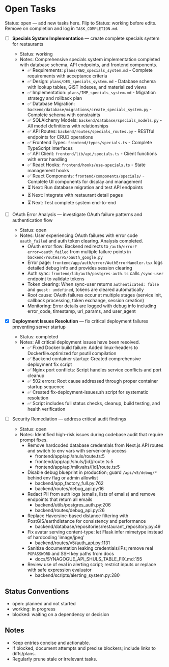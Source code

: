 # Open Tasks

Status: open — add new tasks here. Flip to Status: working before edits. Remove on completion and log in `TASK_COMPLETION.md`.

* [ ] **Specials System Implementation** — create complete specials system for restaurants

  * Status: working
  * Notes: Comprehensive specials system implementation completed with database schema, API endpoints, and frontend components.
    - ✅ Requirements: `plans/REQ_specials_system.md` - Complete requirements with acceptance criteria
    - ✅ Design: `plans/DES_specials_system.md` - Database schema with lookup tables, GiST indexes, and materialized views
    - ✅ Implementation: `plans/IMP_specials_system.md` - Migration strategy and rollback plan
    - ✅ Database Migration: `backend/database/migrations/create_specials_system.py` - Complete schema with constraints
    - ✅ SQLAlchemy Models: `backend/database/specials_models.py` - All model definitions with relationships
    - ✅ API Routes: `backend/routes/specials_routes.py` - RESTful endpoints for CRUD operations
    - ✅ Frontend Types: `frontend/types/specials.ts` - Complete TypeScript interfaces
    - ✅ API Client: `frontend/lib/api/specials.ts` - Client functions with error handling
    - ✅ React Hooks: `frontend/hooks/use-specials.ts` - State management hooks
    - ✅ React Components: `frontend/components/specials/` - Complete UI components for display and management
    - ⏳ Next: Run database migration and test API endpoints
    - ⏳ Next: Integrate with restaurant detail pages
    - ⏳ Next: Test complete system end-to-end

* [ ] OAuth Error Analysis — investigate OAuth failure patterns and authentication flow

  * Status: open
  * Notes: User experiencing OAuth failures with error code `oauth_failed` and auth token clearing. Analysis completed.
    - OAuth error flow: Backend redirects to `/auth/error?error=oauth_failed` from multiple failure points in `backend/routes/v5/oauth_google.py`
    - Error page: `frontend/app/auth/error/AuthErrorHandler.tsx` logs detailed debug info and provides session clearing
    - Auth sync: `frontend/lib/auth/postgres-auth.ts` calls `/sync-user` endpoint to validate tokens
    - Token clearing: When sync-user returns `authenticated: false` and `guest: undefined`, tokens are cleared automatically
    - Root cause: OAuth failures occur at multiple stages (service init, callback processing, token exchange, session creation)
    - Monitoring: Error details are logged with debug info including error_code, timestamp, url_params, and user_agent

* [x] **Deployment Issues Resolution** — fix critical deployment failures preventing server startup

  * Status: completed
  * Notes: All critical deployment issues have been resolved.
    - ✅ Fixed Docker build failure: Added linux-headers to Dockerfile.optimized for psutil compilation
    - ✅ Backend container startup: Created comprehensive deployment fix script
    - ✅ Nginx port conflicts: Script handles service conflicts and port cleanup
    - ✅ 502 errors: Root cause addressed through proper container startup sequence
    - ✅ Created fix-deployment-issues.sh script for systematic resolution
    - ✅ Script includes full status checks, cleanup, build testing, and health verification

* [ ] Security Remediation — address critical audit findings

  * Status: open
  * Notes: Identified high-risk issues during codebase audit that require prompt fixes.
    - Remove hardcoded database credentials from Next.js API routes and switch to env vars with server-only access
      - frontend/app/api/shuls/route.ts:5
      - frontend/app/api/shuls/[id]/route.ts:5
      - frontend/app/api/mikvahs/[id]/route.ts:5
    - Disable debug blueprint in production; guard `/api/v5/debug/*` behind env flag or admin allowlist
      - backend/app_factory_full.py:762
      - backend/routes/debug_api.py:16
    - Redact PII from auth logs (emails, lists of emails) and remove endpoints that return all emails
      - backend/utils/postgres_auth.py:206
      - backend/routes/debug_api.py:26
    - Replace Haversine-based distance filtering with PostGIS/earthdistance for consistency and performance
      - backend/database/repositories/restaurant_repository.py:49
    - Fix avatar serving content-type: let Flask infer mimetype instead of hardcoding 'image/jpeg'
      - backend/routes/v5/auth_api.py:1131
    - Sanitize documentation leaking credentials/IPs; remove real `PGPASSWORD` and SSH key paths from docs
      - docs/SYNAGOGUE_API_SHULS_TABLE_FIX.md:155
    - Review use of eval in alerting script; restrict inputs or replace with safe expression evaluator
      - backend/scripts/alerting_system.py:280




## Status Conventions
- open: planned and not started
- working: in progress
- blocked: waiting on a dependency or decision

## Notes
- Keep entries concise and actionable.
- If blocked, document attempts and precise blockers; include links to diffs/plans.
- Regularly prune stale or irrelevant tasks.
